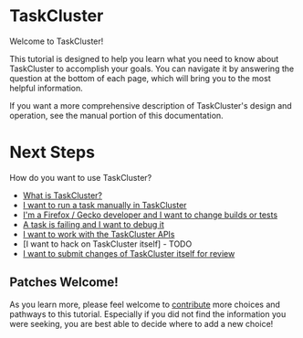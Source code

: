 # TaskCluster

Welcome to TaskCluster!

This tutorial is designed to help you learn what you need to know about
TaskCluster to accomplish your goals.  You can navigate it by answering the
question at the bottom of each page, which will bring you to the most helpful
information.

If you want a more comprehensive description of TaskCluster's design and
operation, see the manual portion of this documentation.

# Next Steps

How do you want to use TaskCluster?

 * [What is TaskCluster?](tutorial/what-is-tc)
 * [I want to run a task manually in TaskCluster](tutorial/hello-world)
 * [I'm a Firefox / Gecko developer and I want to change builds or tests](tutorial/gecko-tasks)
 * [A task is failing and I want to debug it](tutorial/debug-task)
 * [I want to work with the TaskCluster APIs](tutorial/interactive)
 * [I want to hack on TaskCluster itself] - TODO
 * [I want to submit changes of TaskCluster itself for review](tutorial/reviews)

## Patches Welcome!

As you learn more, please feel welcome to [contribute](https://github.com/taskcluster/taskcluster-docs) more choices and pathways to this tutorial.
Especially if you did not find the information you were seeking, you are best able to decide where to add a new choice!

